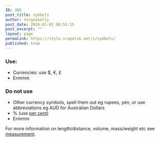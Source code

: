 ```yaml
---
ID: 305
post_title: symbols
author: ferguskelly
post_date: 2016-01-02 06:55:15
post_excerpt: ""
layout: page
permalink: https://style.srepetsk.net/s/symbols/
published: true
---
```

<h3>Use:</h3>
<ul>
	<li>Currencies: use $, €, £</li>
	<li>Ermmm</li>
</ul>
<h3>Do not use</h3>
<ul>
	<li>Other currency symbols, spell them out eg rupees, yen, or use abbreviations eg AUD for Australian Dollars</li>
	<li>% (use <a href="https://style.srepetsk.net/p/percent/">per cent</a>)</li>
	<li>Ermmm</li>
</ul>
For more information on length/distance, volume, mass/weight etc see <a href="https://style.srepetsk.net/m/measurement/">measurement</a>.

&nbsp;